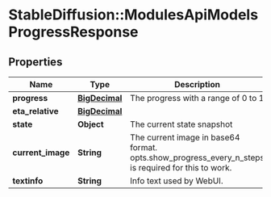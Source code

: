 # StableDiffusion::ModulesApiModelsProgressResponse

## Properties
Name | Type | Description | Notes
------------ | ------------- | ------------- | -------------
**progress** | [**BigDecimal**](BigDecimal.md) | The progress with a range of 0 to 1 | 
**eta_relative** | [**BigDecimal**](BigDecimal.md) |  | 
**state** | **Object** | The current state snapshot | 
**current_image** | **String** | The current image in base64 format. opts.show_progress_every_n_steps is required for this to work. | [optional] 
**textinfo** | **String** | Info text used by WebUI. | [optional] 

